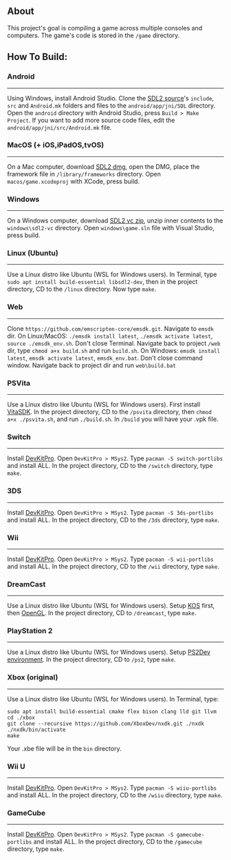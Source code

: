 ## About

This project's goal is compiling a game across multiple consoles and computers. The game's code is stored in the `/game` directory.

## How To Build:

### Android
- - -
Using Windows, install Android Studio. Clone the [SDL2 source](https://github.com/libsdl-org/SDL)'s `include`, `src` and `Android.mk` folders and files to the `android/app/jni/SDL` directory. Open the `android` directory with Android Studio, press `Build > Make Project`. If you want to add more source code files, edit the `android/app/jni/src/Android.mk` file.

### MacOS (+ iOS,iPadOS,tvOS)
- - -
On a Mac computer, download [SDL2 dmg](https://github.com/libsdl-org/SDL/releases/latest), open the DMG, place the framework file in `/library/frameworks` directory. Open `macos/game.xcodeproj` with XCode, press build.

### Windows
- - -
On a Windows computer, download [SDL2 vc zip](https://github.com/libsdl-org/SDL/releases/latest), unzip inner contents to the `windows\sdl2-vc` directory. Open `windows\game.sln` file with Visual Studio, press build.

### Linux (Ubuntu)
- - -
Use a Linux distro like Ubuntu (WSL for Windows users). In Terminal, type `sudo apt install build-essential libsdl2-dev`, then in the project directory, CD to the `/linux` directory. Now type `make`.

### Web
- - -
Clone `https://github.com/emscripten-core/emsdk.git`. Navigate to `emsdk` dir. On Linux/MacOS: `./emsdk install latest`, `./emsdk activate latest`, `source ./emsdk_env.sh`. Don't close Terminal. Navigate back to project `/web` dir, type `chmod a+x build.sh` and run `build.sh`. On Windows: `emsdk install latest`, `emsdk activate latest`, `emsdk_env.bat`. Don't close command window. Navigate back to project dir and run `web\build.bat`

### PSVita
- - -
Use a Linux distro like Ubuntu (WSL for Windows users). First install [VitaSDK](https://vitasdk.org/). In the project directory, CD to the `/psvita` directory, then `chmod a+x ./psvita.sh`, and run `./build.sh`. In `/build` you will have your .vpk file.

### Switch
- - -
Install [DevKitPro](https://devkitpro.org/wiki/Getting_Started). Open `DevKitPro > MSys2`. Type `pacman -S switch-portlibs` and install ALL. In the project directory, CD to the `/switch` directory, type `make`.

### 3DS
- - -
Install [DevKitPro](https://devkitpro.org/wiki/Getting_Started). Open `DevKitPro > MSys2`. Type `pacman -S 3ds-portlibs` and install ALL. In the project directory, CD to the `/3ds` directory, type `make`.

### Wii
- - -
Install [DevKitPro](https://devkitpro.org/wiki/Getting_Started). Open `DevKitPro > MSys2`. Type `pacman -S wii-portlibs` and install ALL. In the project directory, CD to the `/wii` directory, type `make`.

### DreamCast
- - -
Use a Linux distro like Ubuntu (WSL for Windows users). Setup [KOS](https://gist.github.com/erfg12/a55328f50abaea15bd06d6584ed435af#file-kos-setup-easy-md) first, then [OpenGL](https://gist.github.com/erfg12/64285ce6e466fccbe8316f2e7594861a#file-kos-sdl-with-opengl-md). In the project directory, CD to `/dreamcast`, type `make`.

### PlayStation 2
- - -
Use a Linux distro like Ubuntu (WSL for Windows users). Setup [PS2Dev environment](https://gist.github.com/erfg12/45bb0311f53bf2037d338c357c8c33f0). In the project directory, CD to `/ps2`, type `make`.

### Xbox (original)
- - -
Use a Linux distro like Ubuntu (WSL for Windows users). In Terminal, type: 
```
sudo apt install build-essential cmake flex bison clang lld git llvm
cd ./xbox
git clone --recursive https://github.com/XboxDev/nxdk.git ./nxdk
./nxdk/bin/activate
make
```
Your .xbe file will be in the `bin` directory.

### Wii U
- - -
Install [DevKitPro](https://devkitpro.org/wiki/Getting_Started). Open `DevKitPro > MSys2`. Type `pacman -S wiiu-portlibs` and install ALL. In the project directory, CD to the `/wiiu` directory, type `make`.

### GameCube
- - -
Install [DevKitPro](https://devkitpro.org/wiki/Getting_Started). Open `DevKitPro > MSys2`. Type `pacman -S gamecube-portlibs` and install ALL. In the project directory, CD to the `/gamecube` directory, type `make`.